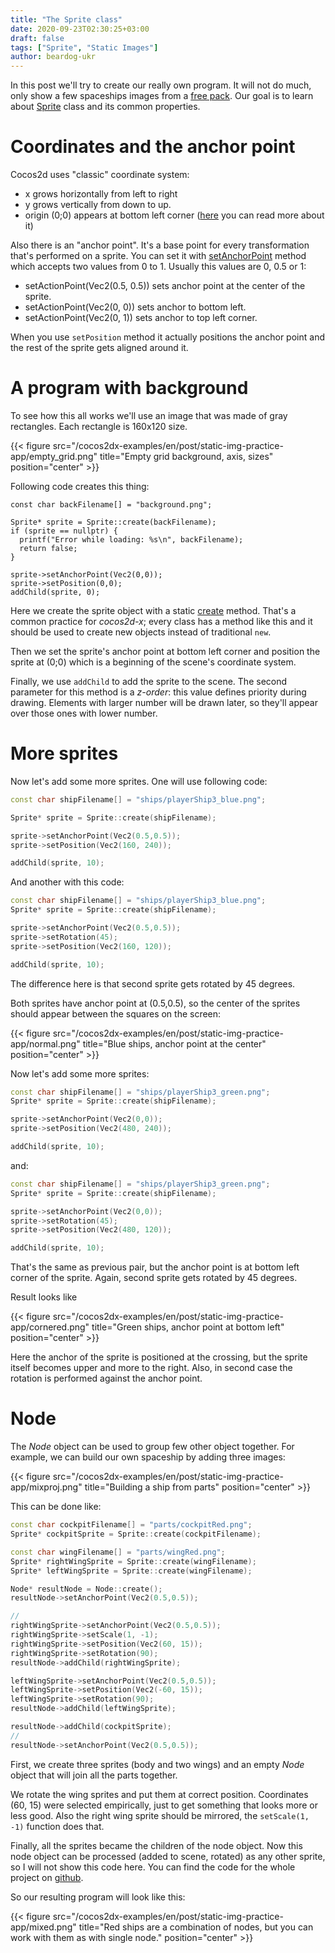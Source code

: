```yaml
---
title: "The Sprite class"
date: 2020-09-23T02:30:25+03:00
draft: false
tags: ["Sprite", "Static Images"]
author: beardog-ukr
---
```


In this post we'll try to create our really own program. It will not do much, only show a few spaceships images from a [free pack](https://www.kenney.nl/assets/space-shooter-redux). Our goal is to learn about [Sprite](https://docs.cocos2d-x.org/api-ref/cplusplus/v4x/d3/d5c/classcocos2d_1_1_sprite.html) class and its common properties.
<!--more-->

# Coordinates and the anchor point

Cocos2d uses "classic" coordinate system:
* x grows horizontally from left to right
* y grows vertically from down to up.
* origin (0;0) appears at bottom left corner ([here](https://gamefromscratch.com/cocos2d-x-tutorial-series-basic-sprites-positioning-parenting-and-coordinate-systems/) you can read more about it)

Also there is an "anchor point". It's a base point for every transformation that's performed on a sprite. You can set it with [setAnchorPoint](https://docs.cocos2d-x.org/api-ref/cplusplus/v4x/d3/d82/classcocos2d_1_1_node.html#abf77210f31f01d0f564600c94c90e2be) method which accepts two values from 0 to 1. Usually this values are 0, 0.5 or 1:
* setActionPoint(Vec2(0.5, 0.5)) sets anchor point at the center of the sprite.
* setActionPoint(Vec2(0, 0)) sets anchor to bottom left.
* setActionPoint(Vec2(0, 1)) sets anchor to top left corner.

When you use `setPosition` method it actually positions the anchor point and the rest of the sprite gets aligned around it.

# A program with background

To see how this all works we'll use an image that was made of gray rectangles. Each rectangle is  160x120 size.

{{< figure src="/cocos2dx-examples/en/post/static-img-practice-app/empty_grid.png" title="Empty grid background, axis, sizes" position="center" >}}

Following code creates this thing:
```
const char backFilename[] = "background.png";

Sprite* sprite = Sprite::create(backFilename);
if (sprite == nullptr) {
  printf("Error while loading: %s\n", backFilename);
  return false;
}

sprite->setAnchorPoint(Vec2(0,0));
sprite->setPosition(0,0);
addChild(sprite, 0);
```

Here we create the sprite object with a static [create](https://docs.cocos2d-x.org/api-ref/cplusplus/v4x/d3/d5c/classcocos2d_1_1_sprite.html#a3f75a553fe02f3de82042e81b76da010) method. That's a common practice for _cocos2d-x_; every class has a method like this and it should be used to create new objects instead of traditional `new`.

Then we set the sprite's anchor point at bottom left corner and position the sprite at (0;0) which is a beginning of the scene's coordinate system.

Finally, we use `addChild` to add the sprite to the scene. The second parameter for this method is a _z-order_: this value defines priority during drawing. Elements with larger number will be drawn later, so they'll appear over those ones with lower number.

# More sprites

Now let's add some more sprites. One will use following code:
```cpp
const char shipFilename[] = "ships/playerShip3_blue.png";

Sprite* sprite = Sprite::create(shipFilename);

sprite->setAnchorPoint(Vec2(0.5,0.5));
sprite->setPosition(Vec2(160, 240));

addChild(sprite, 10);
```
And another with this code:
```cpp
const char shipFilename[] = "ships/playerShip3_blue.png";
Sprite* sprite = Sprite::create(shipFilename);

sprite->setAnchorPoint(Vec2(0.5,0.5));
sprite->setRotation(45);
sprite->setPosition(Vec2(160, 120));

addChild(sprite, 10);
```

The difference here is that second sprite gets rotated by 45 degrees.

Both sprites have anchor point at (0.5,0.5), so the center of the sprites should appear between the squares on the screen:

{{< figure src="/cocos2dx-examples/en/post/static-img-practice-app/normal.png" title="Blue ships, anchor point at the center" position="center" >}}

Now let's add some more sprites:
```cpp
const char shipFilename[] = "ships/playerShip3_green.png";
Sprite* sprite = Sprite::create(shipFilename);

sprite->setAnchorPoint(Vec2(0,0));
sprite->setPosition(Vec2(480, 240));

addChild(sprite, 10);

```
and:
```cpp
const char shipFilename[] = "ships/playerShip3_green.png";
Sprite* sprite = Sprite::create(shipFilename);

sprite->setAnchorPoint(Vec2(0,0));
sprite->setRotation(45);
sprite->setPosition(Vec2(480, 120));

addChild(sprite, 10);
```

That's the same as previous pair, but the anchor point is at bottom left corner of the sprite. Again, second sprite gets rotated by 45 degrees.

Result looks like

{{< figure src="/cocos2dx-examples/en/post/static-img-practice-app/cornered.png" title="Green ships, anchor point at bottom left" position="center" >}}

Here the anchor of the sprite is positioned at the crossing, but the sprite itself becomes upper and more to the right. Also, in second case the rotation is performed against the anchor point.

# Node

The _Node_ object can be used to group few other object together. For example, we can build our own spaceship by adding three images:

{{< figure src="/cocos2dx-examples/en/post/static-img-practice-app/mixproj.png" title="Building a ship from parts" position="center" >}}

This can be done like:
```cpp
const char cockpitFilename[] = "parts/cockpitRed.png";
Sprite* cockpitSprite = Sprite::create(cockpitFilename);

const char wingFilename[] = "parts/wingRed.png";
Sprite* rightWingSprite = Sprite::create(wingFilename);
Sprite* leftWingSprite = Sprite::create(wingFilename);

Node* resultNode = Node::create();
resultNode->setAnchorPoint(Vec2(0.5,0.5));

//
rightWingSprite->setAnchorPoint(Vec2(0.5,0.5));
rightWingSprite->setScale(1, -1);
rightWingSprite->setPosition(Vec2(60, 15));
rightWingSprite->setRotation(90);
resultNode->addChild(rightWingSprite);

leftWingSprite->setAnchorPoint(Vec2(0.5,0.5));
leftWingSprite->setPosition(Vec2(-60, 15));
leftWingSprite->setRotation(90);
resultNode->addChild(leftWingSprite);

resultNode->addChild(cockpitSprite);
//
resultNode->setAnchorPoint(Vec2(0.5,0.5));
```

First, we create three sprites (body and two wings) and an empty _Node_ object that will join all the parts together.

We rotate the wing sprites and put them at correct position. Coordinates (60, 15) were selected empirically, just to get something that looks more or less good. Also the right wing sprite should be mirrored, the `setScale(1, -1)` function does that.

Finally, all the sprites became the children of the node object. Now this node object can be processed (added to scene, rotated) as any other sprite, so I will not show this code here. You can find the code for the whole project on [github](https://github.com/beardog-ukr/cocos2dx-examples/blob/master/examples/StaticSprites/Classes/StaticSpritesScene.cpp).

So our resulting program will look like this:

{{< figure src="/cocos2dx-examples/en/post/static-img-practice-app/mixed.png" title="Red ships are a combination of nodes, but you can work with them as with single node." position="center" >}}
